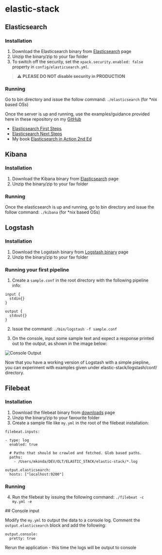 # elastic-stack

## Elasticsearch

### Installation
1. Download the Elasticsearch binary from [Elasticsearch](https://www.elastic.co/downloads/elasticsearch) page
2. Unzip the binary/zip to your fav folder
3. To switch off the security, set the `xpack.security.enabled: false` property in `config/elasticsearch.yml`.
> :warning: **PLEASE DO NOT disable security in PRODUCTION**

### Running 

Go to bin directory and issue the follow command: `./elasticsearch` (for *nix based OSs)

Once the server is up and running, use the examples/guidance provided here in these repository on my [GitHub](https://github.com/madhusudhankonda)
- [Elasticsearch First Steps](https://github.com/madhusudhankonda/elasticsearch-first-steps)
- [Elasticsearch Next Steps](https://github.com/madhusudhankonda/elasticsearch-next-steps)
- My book [Elasticsearch in Action 2nd Ed](https://github.com/madhusudhankonda/elasticsearch-in-action)

## Kibana

### Installation
1. Download the Kibana binary from [Elasticsearch](https://www.elastic.co/downloads/kibana) page
2. Unzip the binary/zip to your fav folder

### Running 

Once the elasticsearch is up and running, go to bin directory and issue the follow command: `./kibana` (for *nix based OSs)


## Logstash

### Installation

1. Download the Logstash binary from [Logstash binary](https://www.elastic.co/downloads/logstash) page
2. Unzip the binary/zip to your fav folder

### Running your first pipeline
1. Create a `sample.conf` in the root directory with the following pipeline info:

```
input {
  stdin{}
}

output {
  stdout{}
}
```

2. Issue the command: `./bin/logstash -f sample.conf`

4. On the console, input some sample text and expect a response printed out to the output, as shown in the image below:

![Console Output](https://user-images.githubusercontent.com/1698230/191788287-8ee38237-5037-41df-b13c-16a7bee2034e.png)


Now that you have a working version of Logstash with a simple piepline, you can experiment with examples given under elastic-stack/logstash/conf/ directory. 

## Filebeat 

### Installation

1. Download the filebeat binary from [downloads](https://www.elastic.co/downloads/beats/filebeat) page
2. Unzip the binary/zip to your favourite folder
3. Create a sample file like `my.yml` in the root of the filebeat installation:

```
filebeat.inputs:

- type: log
  enabled: true

  # Paths that should be crawled and fetched. Glob based paths.
  paths:
    - /Users/mkonda/DEV/OLT/ELASTIC_STACK/elastic-stack/*.log

output.elasticsearch:
  hosts: ["localhost:9200"]
```
### Running
4. Run the filebeat by issuing the following command:
`./filebeat -c my.yml -e`

## Console input

Modify the `my.yml` to output the data to a console log. Comment the `output.elasticsearch` block and add the following:
```
output.console:
  pretty: true
```
Rerun the application - this time the logs will be output to console
